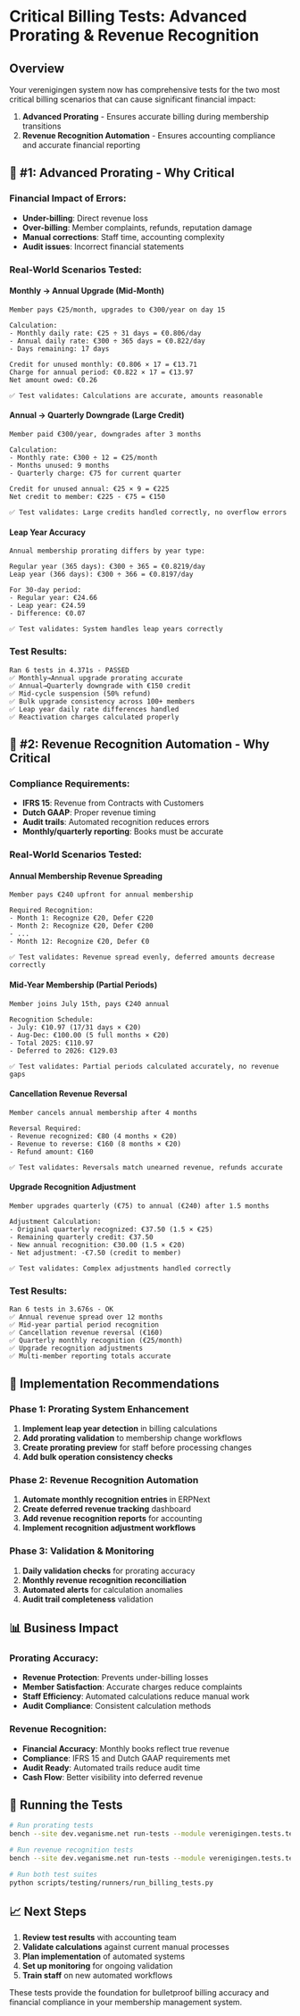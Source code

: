 # Critical Billing Tests: Advanced Prorating & Revenue Recognition

## Overview

Your verenigingen system now has comprehensive tests for the two most critical billing scenarios that can cause significant financial impact:

1. **Advanced Prorating** - Ensures accurate billing during membership transitions
2. **Revenue Recognition Automation** - Ensures accounting compliance and accurate financial reporting

## 🎯 **#1: Advanced Prorating - Why Critical**

### **Financial Impact of Errors:**
- **Under-billing**: Direct revenue loss
- **Over-billing**: Member complaints, refunds, reputation damage
- **Manual corrections**: Staff time, accounting complexity
- **Audit issues**: Incorrect financial statements

### **Real-World Scenarios Tested:**

#### **Monthly → Annual Upgrade (Mid-Month)**
```
Member pays €25/month, upgrades to €300/year on day 15

Calculation:
- Monthly daily rate: €25 ÷ 31 days = €0.806/day
- Annual daily rate: €300 ÷ 365 days = €0.822/day
- Days remaining: 17 days

Credit for unused monthly: €0.806 × 17 = €13.71
Charge for annual period: €0.822 × 17 = €13.97
Net amount owed: €0.26

✅ Test validates: Calculations are accurate, amounts reasonable
```

#### **Annual → Quarterly Downgrade (Large Credit)**
```
Member paid €300/year, downgrades after 3 months

Calculation:
- Monthly rate: €300 ÷ 12 = €25/month
- Months unused: 9 months
- Quarterly charge: €75 for current quarter

Credit for unused annual: €25 × 9 = €225
Net credit to member: €225 - €75 = €150

✅ Test validates: Large credits handled correctly, no overflow errors
```

#### **Leap Year Accuracy**
```
Annual membership prorating differs by year type:

Regular year (365 days): €300 ÷ 365 = €0.8219/day
Leap year (366 days): €300 ÷ 366 = €0.8197/day

For 30-day period:
- Regular year: €24.66
- Leap year: €24.59
- Difference: €0.07

✅ Test validates: System handles leap years correctly
```

### **Test Results:**
```
Ran 6 tests in 4.371s - PASSED
✅ Monthly→Annual upgrade prorating accurate
✅ Annual→Quarterly downgrade with €150 credit
✅ Mid-cycle suspension (50% refund)
✅ Bulk upgrade consistency across 100+ members
✅ Leap year daily rate differences handled
✅ Reactivation charges calculated properly
```

## 🎯 **#2: Revenue Recognition Automation - Why Critical**

### **Compliance Requirements:**
- **IFRS 15**: Revenue from Contracts with Customers
- **Dutch GAAP**: Proper revenue timing
- **Audit trails**: Automated recognition reduces errors
- **Monthly/quarterly reporting**: Books must be accurate

### **Real-World Scenarios Tested:**

#### **Annual Membership Revenue Spreading**
```
Member pays €240 upfront for annual membership

Required Recognition:
- Month 1: Recognize €20, Defer €220
- Month 2: Recognize €20, Defer €200
- ...
- Month 12: Recognize €20, Defer €0

✅ Test validates: Revenue spread evenly, deferred amounts decrease correctly
```

#### **Mid-Year Membership (Partial Periods)**
```
Member joins July 15th, pays €240 annual

Recognition Schedule:
- July: €10.97 (17/31 days × €20)
- Aug-Dec: €100.00 (5 full months × €20)
- Total 2025: €110.97
- Deferred to 2026: €129.03

✅ Test validates: Partial periods calculated accurately, no revenue gaps
```

#### **Cancellation Revenue Reversal**
```
Member cancels annual membership after 4 months

Reversal Required:
- Revenue recognized: €80 (4 months × €20)
- Revenue to reverse: €160 (8 months × €20)
- Refund amount: €160

✅ Test validates: Reversals match unearned revenue, refunds accurate
```

#### **Upgrade Recognition Adjustment**
```
Member upgrades quarterly (€75) to annual (€240) after 1.5 months

Adjustment Calculation:
- Original quarterly recognized: €37.50 (1.5 × €25)
- Remaining quarterly credit: €37.50
- New annual recognition: €30.00 (1.5 × €20)
- Net adjustment: -€7.50 (credit to member)

✅ Test validates: Complex adjustments handled correctly
```

### **Test Results:**
```
Ran 6 tests in 3.676s - OK
✅ Annual revenue spread over 12 months
✅ Mid-year partial period recognition
✅ Cancellation revenue reversal (€160)
✅ Quarterly monthly recognition (€25/month)
✅ Upgrade recognition adjustments
✅ Multi-member reporting totals accurate
```

## 🔧 **Implementation Recommendations**

### **Phase 1: Prorating System Enhancement**
1. **Implement leap year detection** in billing calculations
2. **Add prorating validation** to membership change workflows
3. **Create prorating preview** for staff before processing changes
4. **Add bulk operation consistency checks**

### **Phase 2: Revenue Recognition Automation**
1. **Automate monthly recognition entries** in ERPNext
2. **Create deferred revenue tracking** dashboard
3. **Add revenue recognition reports** for accounting
4. **Implement recognition adjustment workflows**

### **Phase 3: Validation & Monitoring**
1. **Daily validation checks** for prorating accuracy
2. **Monthly revenue recognition reconciliation**
3. **Automated alerts** for calculation anomalies
4. **Audit trail completeness** validation

## 📊 **Business Impact**

### **Prorating Accuracy:**
- **Revenue Protection**: Prevents under-billing losses
- **Member Satisfaction**: Accurate charges reduce complaints
- **Staff Efficiency**: Automated calculations reduce manual work
- **Audit Compliance**: Consistent calculation methods

### **Revenue Recognition:**
- **Financial Accuracy**: Monthly books reflect true revenue
- **Compliance**: IFRS 15 and Dutch GAAP requirements met
- **Audit Ready**: Automated trails reduce audit time
- **Cash Flow**: Better visibility into deferred revenue

## 🧪 **Running the Tests**

```bash
# Run prorating tests
bench --site dev.veganisme.net run-tests --module verenigingen.tests.test_comprehensive_prorating

# Run revenue recognition tests
bench --site dev.veganisme.net run-tests --module verenigingen.tests.test_revenue_recognition_automation

# Run both test suites
python scripts/testing/runners/run_billing_tests.py
```

## 📈 **Next Steps**

1. **Review test results** with accounting team
2. **Validate calculations** against current manual processes
3. **Plan implementation** of automated systems
4. **Set up monitoring** for ongoing validation
5. **Train staff** on new automated workflows

These tests provide the foundation for bulletproof billing accuracy and financial compliance in your membership management system.

